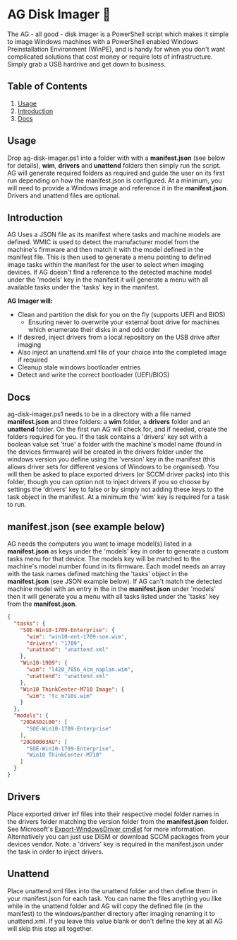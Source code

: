 # AG Disk Imager 🌄

The AG - all good - disk imager is a PowerShell script which makes it simple to image Windows machines
with a PowerShell enabled Windows Preinstallation Environment (WinPE), and is handy for when you don't want
complicated solutions that cost money or require lots of infrastructure. Simply grab a USB hardrive and get down to business.
  
## Table of Contents

1. [Usage](#Usage)
2. [Introduction](#Introduction)
3. [Docs](#Docs)

## Usage

Drop ag-disk-imager.ps1 into a folder with with a **manifest.json** (see below for details), **wim**, **drivers** and **unattend** folders then simply run the script. AG will generate required folders as required and guide the user on its first run depending on how the manifest.json is configured. At a minimum, you will need to provide a Windows image and reference it in the **manifest.json**. Drivers and unattend files are optional.

## Introduction

AG Uses a JSON file as its manifest where tasks and machine models are defined. WMIC is used to detect the manufacturer model from the machine's firmware and then match it with the model defined in the manifest file. This is then used to generate a menu pointing to defined image tasks within the manifest for the user to select when imaging devices. If AG doesn't find a reference to the detected machine model under the 'models' key in the manifest it will generate a menu with all available tasks under the 'tasks' key in the manifest.
  
**AG Imager will:**

* Clean and partition the disk for you on the fly (supports UEFI and BIOS)
  * Ensuring never to overwrite your external boot drive for machines which enumerate their disks in and odd order
* If desired, inject drivers from a local repository on the USB drive after imaging
* Also inject an unattend.xml file of your choice into the completed image if required
* Cleanup stale windows bootloader entries
* Detect and write the correct bootloader (UEFI/BIOS)

## Docs

ag-disk-imager.ps1 needs to be in a directory with a file named **manifest.json** and three folders: a **wim** folder, a **drivers** folder and an **unattend** folder. On the first run AG will check for, and if needed, create the folders required for you. If the task contains a 'drivers' key set with a boolean value set 'true' a folder with the machine's model name (found in the devices firmware) will be created in the drivers folder under the windows version you define using the 'version' key in the manifest (this allows driver sets for different vesions of Windows to be organised). You will then be asked to place exported drivers (or SCCM driver packs) into this folder, though you can option not to inject drivers if you so choose by settings the 'drivers' key to false or by simply not adding these keys to the task object in the manifest. At a minimum the 'wim' key is required for a task to run.
  
## manifest.json (see example below)

AG needs the computers you want to image model(s) listed in a **manifest.json** as keys under the 'models' key in order to generate a custom tasks menu for that device. The models key will be matched to the machine's model number found in its firmware. Each model needs an array with the task names defined matching the 'tasks' object in the **manifest.json** (see JSON example below). If AG can't match the detected machine model with an entry in the in the **manifest.json** under 'models' then it will generate you a menu with all tasks listed under the 'tasks' key from the **manifest.json**.

```json
{
  "tasks": {
    "SOE-Win10-1709-Enterprise": {
      "wim": "win10-ent-1709-soe.wim",
      "drivers": "1709",
      "unattend": "unattend.xml"
    },
    "Win10-1909": {
      "wim": "l420_7856_4cm_naplan.wim",
      "unattend": "unattend.xml"
    },
    "Win10 ThinkCenter-M710 Image": {
      "wim": "tc_m710s.wim"
    }
  },
  "models": {
    "20DAS02L00": [
      "SOE-Win10-1709-Enterprise"
    ],
    "20G90003AU": [
      "SOE-Win10-1709-Enterprise",
      "Win10 ThinkCenter-M710"
    ]
  }
}
```

## Drivers

Place exported driver inf files into their respective model folder names in the drivers folder matching the version folder from the **manifest.json** folder. See Microsoft's [Export-WindowsDriver cmdlet](https://docs.microsoft.com/en-us/powershell/module/dism/export-windowsdriver?view=win10-ps) for more information. Alternatively you can just use DISM or download SCCM packages from your devices vendor. Note: a 'drivers' key is required in the manifest.json under the task in order to inject drivers.

## Unattend

Place unattend.xml files into the unattend folder and then define them in your manifest.json for each task. You can name the files anything you like while in the unattend folder and AG will copy the defined file (in the manifest) to the windows/panther directory after imaging renaming it to unattend.xml. If you leave this value blank or don't define the key at all AG will skip this step all together.